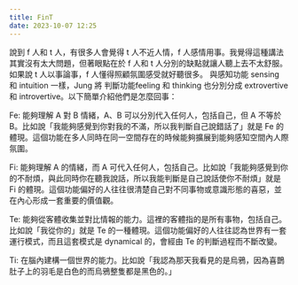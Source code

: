 ```yaml
---
title: FinT
date: 2023-10-07 12:25
---
```

說到 f 人和 t 人，有很多人會覺得 t 人不近人情，f 人感情用事。我覺得這種講法其實沒有太大問題，但著眼點在於 f 人和 t 人分別的缺點就讓人聽上去不太舒服。如果說 t 人以事論事，f 人懂得照顧氛圍感受就好聽很多。
與感知功能 sensing 和 intuition 一樣，Jung 將 判斷功能feeling 和 thinking 也分別分成 extrovertive 和 introvertive。以下簡單介紹他們是怎麼回事：

Fe: 能夠理解 A 對 B 情緒，A、B 可以分別代入任何人，包括自己，但 A 不等於 B。比如說「我能夠感覺到你對我的不滿，所以我判斷自己說錯話了」就是 Fe 的體現。這個功能在多人同時在同一空間存在的時候能夠擴展到能夠感知空間內人際氛圍。

Fi: 能夠理解 A 的情緒，而 A 可代入任何人，包括自己。比如說「我能夠感覺到你的不耐煩，與此同時你在聽我說話，所以我能判斷是自己說話使你不耐煩」就是 Fi 的體現。這個功能偏好的人往往很清楚自己對不同事物或意識形態的喜惡，並在內心形成一套重要的價值觀。

Te: 能夠從客體收集並對比情報的能力。這裡的客體指的是所有事物，包括自己。比如說「我從你的」就是 Te 的一種體現。這個功能偏好的人往往認為世界有一套運行模式，而且這套模式是 dynamical 的，會經由 Te 的判斷過程而不斷改變。

Ti: 在腦內建構一個世界的能力。比如說「我認為那天我看見的是烏鴉，因為喜鵲肚子上的羽毛是白色的而烏鴉整隻都是黑色的。」